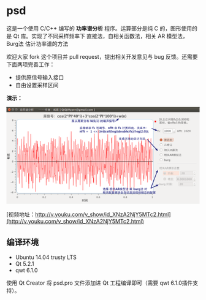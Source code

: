 psd
===

这是一个使用 C/C++ 编写的 **功率谱分析** 程序。运算部分是纯 C 的，图形使用的是 Qt 库。实现了不同采样频率下 直接法，自相关函数法，相关 AR 模型法， Burg法 估计功率谱的方法

欢迎大家 fork 这个项目并 pull request，提出相关开发意见与 bug 反馈。还需要下面两项完善工作：

- 提供原信号输入接口
- 自由设置采样区间

**演示：**

![](img/1.png)

[视频地址：http://v.youku.com/v_show/id_XNzA2NjY5MTc2.html](http://v.youku.com/v_show/id_XNzA2NjY5MTc2.html)

## 编译环境

- Ubuntu 14.04 trusty LTS
- Qt 5.2.1
- qwt 6.1.0

使用 Qt Creator 将 psd.pro 文件添加进 Qt 工程编译即可（需要 qwt 6.1.0插件支持）。
